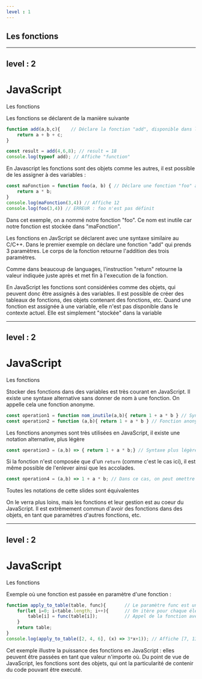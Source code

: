 ```yaml
---
level : 1
---
```


<div class="title"><h2>Les fonctions</h2></div>

---
level : 2
---
# JavaScript
Les fonctions

Les fonctions se déclarent de la manière suivante

```js
function add(a,b,c){    // Déclare la fonction "add", disponible dans le contexte courant
    return a + b + c;
}

const result = add(4,6,8); // result = 18
console.log(typeof add); // Affiche "function"
```

En Javascript les fonctions sont des objets comme les autres, il est possible de les assigner à des variables :

```js
const maFonction = function foo(a, b) { // Déclare une fonction "foo" assignée à la variable "maFonction"
    return a * b;
}
console.log(maFonction(3,4)) // Affiche 12
console.log(foo(3,4)) // ERREUR : foo n'est pas définit
```
Dans cet exemple, on a nommé notre fonction "foo". Ce nom est inutile car notre fonction est stockée dans "maFonction".

<div class="handout_notes">
Les fonctions en JavScript se déclarent avec une syntaxe similaire au C/C++. Dans le premier exemple on déclare une fonction "add" qui prends 3 paramètres. Le corps de la fonction retourne l'addition des trois paramètres.

Comme dans beaucoup de languages, l'instruction "return" retourne la valeur indiquée juste après et met fin à l'execution de la fonction.

En JavaScript les fonctions sont considérées comme des objets, qui peuvent donc être assignés à des variables. Il est possible de créer des tableaux de fonctions, des objets contenant des fonctions, etc.
Quand une fonction est assignée à une variable, elle n'est pas disponible dans le contexte actuel. Elle est simplement "stockée" dans la variable
</div>


---
level : 2
---
# JavaScript
Les fonctions

Stocker des fonctions dans des variables est très courant en JavaScript. Il existe une syntaxe alternative sans donner de nom à une fonction. On appelle cela une fonction anonyme.

```js
const operation1 = function nom_inutile(a,b){ return 1 + a * b } // Syntaxe classique
const operation2 = function (a,b){ return 1 + a * b } // Fonction anonyme
```

Les fonctions anonymes sont très utilisées en JavaScript, il existe une notation alternative, plus légère

```js
const operation3 = (a,b) => { return 1 + a * b;} // Syntaxe plus légère, avec une fonction anonyme
```

Si la fonction n'est composée que d'un ```return``` (comme c'est le cas ici), il est même possible de l'enlever ainsi que les accolades.

```js
const operation4 = (a,b) => 1 + a * b; // Dans ce cas, on peut omettre les accolades et le return
```

Toutes les notations de cette slides sont équivalentes

<div class="handout_notes">
On le verra plus loins, mais les fonctions et leur gestion est au coeur du JavaScript. Il est extrêmement commun d'avoir des fonctions dans des objets, en tant que paramètres d'autres fonctions, etc.
</div>

---
level : 2
---
# JavaScript
Les fonctions

Exemple où une fonction est passée en paramètre d'une fonction :
```js
function apply_to_table(table, func){       // Le paramètre func est une fonction appliquée au tableau
    for(let i=0; i<table.length; i++){      // On itère pour chaque élément du tableau
        table[i] = func(table[i]);          // Appel de la fonction avec l'élément du tableau en paramètre
    }
    return table;
}
console.log(apply_to_table([2, 4, 6], (x) => 3*x+1)); // Affiche [7, 13, 19]
```

<div class="handout_notes">
Cet exemple illustre la puissance des fonctions en JavaScript : elles peuvent être passées en tant que valeur n'importe où.
Du point de vue de JavaScript, les fonctions sont des objets, qui ont la particularité de contenir du code pouvant être executé.
</div>
